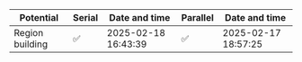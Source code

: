 | Potential | Serial | Date and time | Parallel | Date and time |
| --- | --- | --- | --- | --- |
| Region building | ✅ | 2025-02-18 16:43:39 | ✅ | 2025-02-17 18:57:25 |
